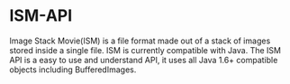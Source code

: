 ISM-API
=======

Image Stack Movie(ISM) is a file format made out of a stack of images stored inside a single file. ISM is currently compatible with Java.
The ISM API is a easy to use and understand API, it uses all Java 1.6+ compatible objects including BufferedImages.